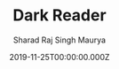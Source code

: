 ---
title: Dark Reader
github: https://github.com/sharadcodes/jekyll-theme-dark-reader
demo: https://sharadcodes.github.io/jekyll-theme-dark-reader/
author: Sharad Raj Singh Maurya
ssg:
  - Jekyll
cms:
  - Markdown
category:
  - Blog
date: 2019-11-25T00:00:00.000Z
description: A Minimal Dark theme for jekyll with minimal CSS by Sharad Raj Singh Maurya
draft: true
publish_date: '2019-11-25T10:59:04Z'
update_date: '2022-07-22T04:03:31Z'
github_star: 47
github_fork: 24
---